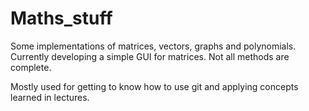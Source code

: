 # Maths_stuff

Some implementations of matrices, vectors, graphs and polynomials.
Currently developing a simple GUI for matrices.
Not all methods are complete.

Mostly used for getting to know how to use git and applying concepts learned in lectures.
